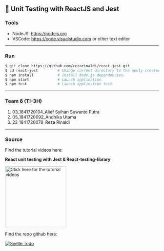 ## 🧪 Unit Testing with ReactJS and Jest

### Tools

- NodeJS: https://nodejs.org
- VSCode: https://code.visualstudio.com or other text editor

---

### Run

```bash
$ git clone https://github.com/rezarinaldi/react-jest.git
$ cd react-jest         # Change current directory to the newly created one.
$ npm install           # Install Node.js dependencies.
$ npm start             # Launch application.
$ npm test              # Launch application test.
```

---

### Team 6 (TI-3H)

1. 03_1841720104_Alief Syihan Suwanto Putra
2. 05_1841720092_Andhika Utama
3. 22_1841720078_Reza Rinaldi

---

### Source

Find the tutorial videos here:

**React unit testing with Jest & React-testing-library**

<a href="https://youtu.be/3e1GHCA3GP0"><img alt="Click here for the tutorial videos" src="https://raw.githubusercontent.com/jacques-blom/recoil-design-tool/01-context/video.png" width="200" /></a>

Find the repo github here:

[![Svelte Todo](https://github-readme-stats.vercel.app/api/pin?username=gitmil&repo=react-hooks-jest-tests&title_color=fff&icon_color=f9f9f9&text_color=9f9f9f&bg_color=2C393F)](https://github.com/gitmil/react-hooks-jest-tests)
